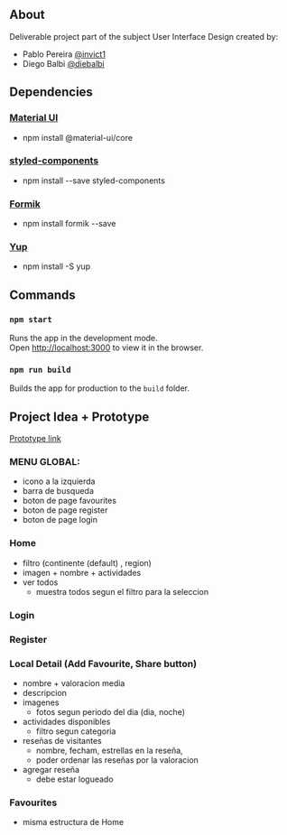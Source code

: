 ## About

Deliverable project part of the subject User Interface Design created by:
- Pablo Pereira [@invict1](https://github.com/invict1)
- Diego Balbi [@diebalbi](https://github.com/diebalbi)

## Dependencies

### [Material UI](https://material-ui.com/)
- npm install @material-ui/core

### [styled-components](https://styled-components.com/)
- npm install --save styled-components

### [Formik](https://jaredpalmer.com/formik/)
- npm install formik --save

### [Yup](https://www.npmjs.com/package/yup)
- npm install -S yup

## Commands

### `npm start`

Runs the app in the development mode.<br />
Open [http://localhost:3000](http://localhost:3000) to view it in the browser.

### `npm run build`

Builds the app for production to the `build` folder.<br />

 ## Project Idea + Prototype
 
[Prototype link](figma.com/file/PFDGyPfof3jsY7bt6dvu2h/Desarrollo-UI?node-id=0%3A1)
 
### MENU GLOBAL: 
- icono a la izquierda
- barra de busqueda
- boton de page favourites
- boton de page register
- boton de page login

### Home
- filtro (continente (default) , region)
- imagen + nombre + actividades
- ver todos 
	- muestra todos segun el filtro para la seleccion
	
### Login
### Register

### Local Detail (Add Favourite, Share button)
- nombre + valoracion media
- descripcion
- imagenes
	- fotos segun periodo del dia (dia, noche)
- actividades disponibles
	- filtro segun categoria
- reseñas de visitantes
	- nombre, fecham, estrellas en la reseña,
	- poder ordenar las reseñas por la valoracion
- agregar reseña
	- debe estar logueado
	
### Favourites
- misma estructura de Home
